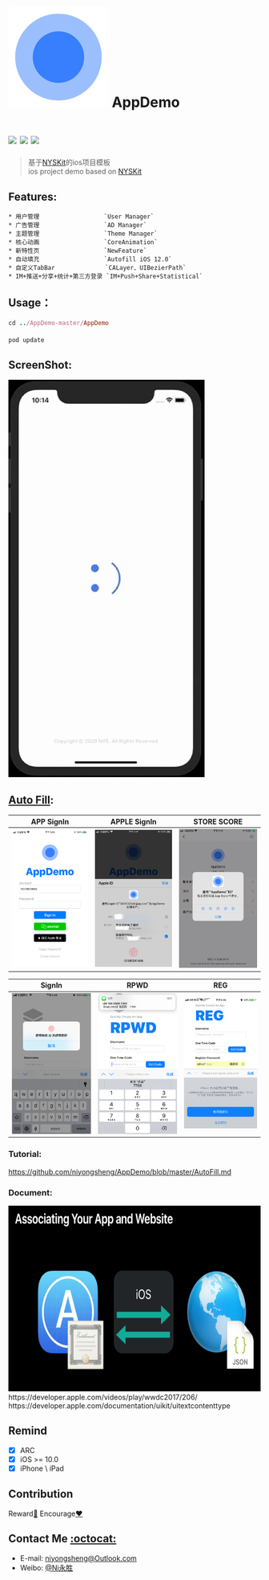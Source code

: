 ![(logo)](https://github.com/niyongsheng/AppDemo/blob/master/logo.png?raw=true)
AppDemo
===
[![](https://img.shields.io/badge/platform-iOS-orange.svg)](https://developer.apple.com/ios/)
[![](http://img.shields.io/travis/CocoaPods/CocoaPods/master.svg?style=flat)](https://travis-ci.org/CocoaPods/AppDemo)
[![](https://img.shields.io/badge/license-MIT-blue.svg)](https://github.com/niyongsheng/AppDemo/blob/master/LICENSE)
===
> 基于[NYSKit](https://github.com/niyongsheng/NYSKit)的ios项目模板 <br>
> ios project demo based on [NYSKit](https://github.com/niyongsheng/NYSKit)

## Features:
    * 用户管理                  `User Manager`
    * 广告管理                  `AD Manager`
    * 主题管理                  `Theme Manager`
    * 核心动画                  `CoreAnimation`
    * 新特性页                  `NewFeature`
    * 自动填充                  `Autofill iOS 12.0`
    * 自定义TabBar              `CALayer、UIBezierPath`
    * IM+推送+分享+统计+第三方登录 `IM+Push+Share+Statistical`

## Usage：
```ruby
cd ../AppDemo-master/AppDemo

pod update
```

## ScreenShot:
![image](https://github.com/niyongsheng/niyongsheng.github.io/blob/master/Document/AppDemoScreenshot/AppDemo_1.gif)

## [Auto Fill](https://github.com/niyongsheng/AppDemo/blob/master/AutoFill.md):
APP SignIn | APPLE SignIn | STORE SCORE
------------ | ------------- | -------------
<img src="https://github.com/niyongsheng/niyongsheng.github.io/blob/master/Document/AppDemoScreenshot/IMG_0229.PNG"> | <img src="https://github.com/niyongsheng/niyongsheng.github.io/blob/master/Document/AppDemoScreenshot/IMG_0227.jpg"> | <img src="https://github.com/niyongsheng/niyongsheng.github.io/blob/master/Document/AppDemoScreenshot/IMG_0230.PNG">

SignIn | RPWD | REG
------------ | ------------- | -------------
<img src="https://github.com/niyongsheng/niyongsheng.github.io/blob/master/Document/AppDemoScreenshot/IMG_0884.PNG"> | <img src="https://github.com/niyongsheng/niyongsheng.github.io/blob/master/Document/AppDemoScreenshot/IMG_0879.PNG"> | <img src="https://github.com/niyongsheng/niyongsheng.github.io/blob/master/Document/AppDemoScreenshot/IMG_0883.PNG">

### Tutorial:
https://github.com/niyongsheng/AppDemo/blob/master/AutoFill.md

### Document:
<img src="https://github.com/niyongsheng/niyongsheng.github.io/blob/master/Document/AppDemoScreenshot/autofill/1542768418585.jpg" width="670" height="370">
https://developer.apple.com/videos/play/wwdc2017/206/ <br>
https://developer.apple.com/documentation/uikit/uitextcontenttype

## Remind
- [x] ARC
- [x] iOS >= 10.0
- [x] iPhone \ iPad

## Contribution
Reward[:lollipop:](https://github.com/niyongsheng/niyongsheng.github.io/blob/master/Beg/README.md)  Encourage[:heart:](https://github.com/niyongsheng/AppDemo/stargazers)

## Contact Me [:octocat:](https://niyongsheng.github.io)
* E-mail: niyongsheng@Outlook.com
* Weibo: [@Ni永胜](https://weibo.com/u/7317805089)
